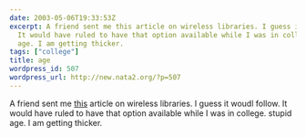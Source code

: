 ```yaml
---
date: 2003-05-06T19:33:53Z
excerpt: A friend sent me this article on wireless libraries. I guess it woudl follow.
  It would have ruled to have that option available while I was in college. stupid
  age. I am getting thicker.
tags: ["college"]
title: age
wordpress_id: 507
wordpress_url: http://new.nata2.org/?p=507
---
```


A friend sent me <a href="http://people.morrisville.edu/~drewwe/wireless/wirelesslibraries.htm">this</a> article on wireless libraries. I guess it woudl follow. It would have ruled to have that option available while I was in college. stupid age. I am getting thicker.<br/>
